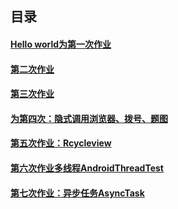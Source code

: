 ## 目录
#### [Hello world为第一次作业]()<br>
#### [第二次作业]()<br>
#### [第三次作业]()<br>
#### [为第四次：隐式调用浏览器、拨号、题图]()<br>
#### [第五次作业：Rcycleview]()<br>
#### [第六次作业多线程AndroidThreadTest]()<br>
#### [第七次作业：异步任务AsyncTask ]()<br>
